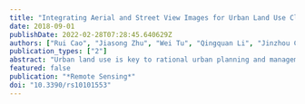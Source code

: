 ```yaml
---
title: "Integrating Aerial and Street View Images for Urban Land Use Classification"
date: 2018-09-01
publishDate: 2022-02-28T07:28:45.640629Z
authors: ["Rui Cao", "Jiasong Zhu", "Wei Tu", "Qingquan Li", "Jinzhou Cao", "Bozhi Liu", "Qian Zhang", "Guoping Qiu"]
publication_types: ["2"]
abstract: "Urban land use is key to rational urban planning and management. Traditional land use classification methods rely heavily on domain experts, which is both expensive and inefficient. In this paper, deep neural network-based approaches are presented to label urban land use at pixel level using high-resolution aerial images and ground-level street view images. We use a deep neural network to extract semantic features from sparsely distributed street view images and interpolate them in the spatial domain to match the spatial resolution of the aerial images, which are then fused together through a deep neural network for classifying land use categories. Our methods are tested on a large publicly available aerial and street view images dataset of New York City, and the results show that using aerial images alone can achieve relatively high classification accuracy, the ground-level street view images contain useful information for urban land use classification, and fusing street image features with aerial images can improve classification accuracy. Moreover, we present experimental studies to show that street view images add more values when the resolutions of the aerial images are lower, and we also present case studies to illustrate how street view images provide useful auxiliary information to aerial images to boost performances."
featured: false
publication: "*Remote Sensing*"
doi: "10.3390/rs10101553"
---
```


